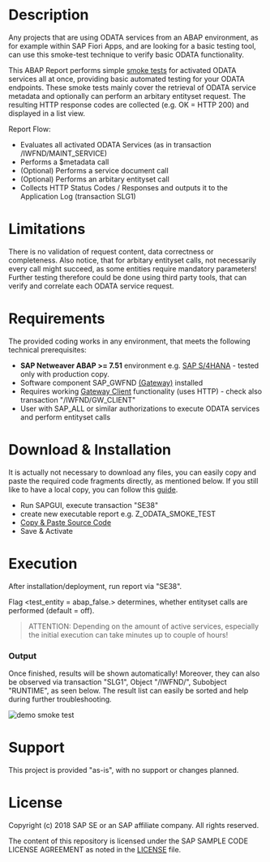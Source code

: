 # Description

Any projects that are using ODATA services from an ABAP environment, as for example within SAP Fiori Apps, and are looking for a basic testing tool, can use this smoke-test technique to verify basic ODATA functionality.  

This ABAP Report performs simple [smoke tests](https://en.wikipedia.org/wiki/Smoke_testing_%28software%29) for activated ODATA services all at once, providing basic automated testing for your ODATA endpoints. These smoke tests mainly cover the retrieval of ODATA service metadata and optionally can perform an arbitary entityset request. The resulting HTTP response codes are collected (e.g. OK = HTTP 200) and displayed in a list view.  

Report Flow:
* Evaluates all activated ODATA Services (as in transaction /IWFND/MAINT_SERVICE)
* Performs a $metadata call
* (Optional) Performs a service document call
* (Optional) Performs an arbitary entityset call
* Collects HTTP Status Codes / Responses and outputs it to the Application Log (transaction SLG1)

# Limitations

There is no validation of request content, data correctness or completeness. Also notice, that for arbitary entityset calls, not necessarily every call might succeed, as some entities require mandatory parameters! Further testing therefore could be done using third party tools, that can verify and correlate each ODATA service request. 

# Requirements

The provided coding works in any environment, that meets the following technical prerequisites:

* **SAP Netweaver ABAP >= 7.51** environment e.g. [SAP S/4HANA](https://blogs.sap.com/?p=745947) - tested only with production copy.
* Software component SAP_GWFND [(Gateway)](https://launchpad.support.sap.com/#/notes/2512479) installed
* Requires working [Gateway Client](https://wiki.scn.sap.com/wiki/display/ABAPConn/Gateway+Client) functionality (uses HTTP) - check also transaction "/IWFND/GW_CLIENT"
* User with SAP_ALL or similar authorizations to execute ODATA services and perform entityset calls

# Download & Installation

It is actually not necessary to download any files, you can easily copy and paste the required code fragments directly, as mentioned below. If you still like to have a local copy, you can follow this [guide](https://help.github.com/articles/cloning-a-repository/).

* Run SAPGUI, execute transaction "SE38"
* create new executable report e.g. Z_ODATA_SMOKE_TEST
* [Copy & Paste Source Code](https://github.com/SAP/abap-odata-smoke-test/blob/master/src/Z_ODATA_SMOKE_TEST.txt)
* Save & Activate

# Execution

After installation/deployment, run report via "SE38".

Flag <test_entity = abap_false.> determines, whether entityset calls are performed (default = off).

> ATTENTION: Depending on the amount of active services, especially the initial execution can take minutes up to couple of hours!

### Output

Once finished, results will be shown automatically! Moreover, they can also be observed via transaction "SLG1", Object "/IWFND/", Subobject "RUNTIME", as seen below. The result list can easily be sorted and help during further troubleshooting.

![demo smoke test](https://github.com/SAP/abap-odata-smoke-test/blob/master/docs/img/smoke_test.png)

# Support

This project is provided "as-is", with no support or changes planned.

# License

Copyright (c) 2018 SAP SE or an SAP affiliate company. All rights reserved.

The content of this repository is licensed under the SAP SAMPLE CODE LICENSE AGREEMENT as noted in the [LICENSE](https://github.com/SAP/abap-odata-smoke-test/blob/master/LICENSE) file.
